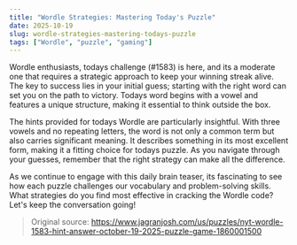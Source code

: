 ```yaml
---
title: "Wordle Strategies: Mastering Today's Puzzle"
date: 2025-10-19
slug: wordle-strategies-mastering-todays-puzzle
tags: ["Wordle", "puzzle", "gaming"]
---
```


Wordle enthusiasts, todays challenge (#1583) is here, and its a moderate one that requires a strategic approach to keep your winning streak alive. The key to success lies in your initial guess; starting with the right word can set you on the path to victory. Todays word begins with a vowel and features a unique structure, making it essential to think outside the box.

The hints provided for todays Wordle are particularly insightful. With three vowels and no repeating letters, the word is not only a common term but also carries significant meaning. It describes something in its most excellent form, making it a fitting choice for todays puzzle. As you navigate through your guesses, remember that the right strategy can make all the difference.

As we continue to engage with this daily brain teaser, its fascinating to see how each puzzle challenges our vocabulary and problem-solving skills. What strategies do you find most effective in cracking the Wordle code? Let's keep the conversation going!

> Original source: https://www.jagranjosh.com/us/puzzles/nyt-wordle-1583-hint-answer-october-19-2025-puzzle-game-1860001500